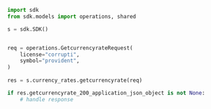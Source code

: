<!-- Start SDK Example Usage -->
```python
import sdk
from sdk.models import operations, shared

s = sdk.SDK()


req = operations.GetcurrencyrateRequest(
    license="corrupti",
    symbol="provident",
)
    
res = s.currency_rates.getcurrencyrate(req)

if res.getcurrencyrate_200_application_json_object is not None:
    # handle response
```
<!-- End SDK Example Usage -->